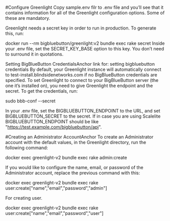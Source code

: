 #Configure Greenlight
Copy sample.env filr to .env file and you’ll see that it contains information for all of the Greenlight configuration options. Some of these are mandatory.

Greenlight needs a secret key in order to run in production. To generate this, run:

docker run --rm bigbluebutton/greenlight:v2 bundle exec rake secret
Inside your .env file, set the SECRET_KEY_BASE option to this key. You don’t need to surround it in quotations.

Setting BigBlueButton CredentialsAnchor link for: setting bigbluebutton credentials
By default, your Greenlight instance will automatically connect to test-install.blindsidenetworks.com if no BigBlueButton credentials are specified. To set Greenlight to connect to your BigBlueButton server (the one it’s installed on), you need to give Greenlight the endpoint and the secret. To get the credentials, run:

sudo bbb-conf --secret

In your .env file, set the BIGBLUEBUTTON_ENDPOINT to the URL, and set BIGBLUEBUTTON_SECRET to the secret. If in case you are using Scalelite 
BIGBLUEBUTTON_ENDPOINT should be like "https://test.example.com/bigbluebutton/api".

#Creating an Administrator AccountAnchor
To create an Administrator account with the default values, in the Greenlight directory, run the following command:

docker exec greenlight-v2 bundle exec rake admin:create

If you would like to configure the name, email, or password of the Administrator account, replace the previous command with this:

docker exec greenlight-v2 bundle exec rake user:create["name","email","password","admin"]

For creating user. 

docker exec greenlight-v2 bundle exec rake user:create["name","email","password","user"]

